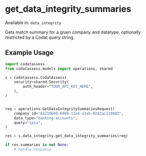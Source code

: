 # get_data_integrity_summaries
Available in: `data_integrity`

Gets match summary for a given company and datatype, optionally restricted by a Codat query string.

## Example Usage
```python
import codatassess
from codatassess.models import operations, shared

s = codatassess.CodatAssess(
    security=shared.Security(
        auth_header="YOUR_API_KEY_HERE",
    ),
)


req = operations.GetDataIntegritySummariesRequest(
    company_id="8a210b68-6988-11ed-a1eb-0242ac120002",
    data_type="banking-accounts",
    query="ipsa",
)

res = s.data_integrity.get_data_integrity_summaries(req)

if res.summaries is not None:
    # handle response
```